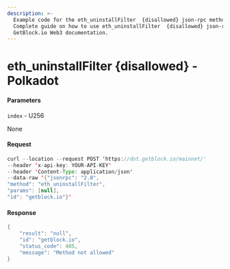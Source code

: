 ```yaml
---
description: >-
  Example code for the eth_uninstallFilter  {disallowed} json-rpc method.
  Сomplete guide on how to use eth_uninstallFilter  {disallowed} json-rpc in
  GetBlock.io Web3 documentation.
---
```


# eth\_uninstallFilter {disallowed} - Polkadot

#### Parameters

`index` - U256

None

#### Request

```java
curl --location --request POST 'https://dot.getblock.io/mainnet/' 
--header 'x-api-key: YOUR-API-KEY' 
--header 'Content-Type: application/json' 
--data-raw '{"jsonrpc": "2.0",
"method": "eth_uninstallFilter",
"params": [null],
"id": "getblock.io"}'
```

#### Response

```java
{
    "result": "null",
    "id": "getblock.io",
    "status_code": 405,
    "message": "Method not allowed"
}
```
